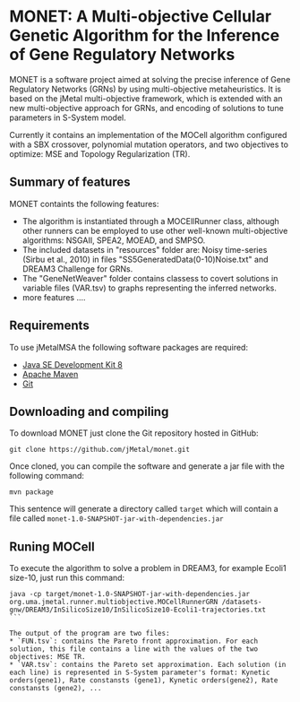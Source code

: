 # MONET: A Multi-objective Cellular Genetic Algorithm for the Inference of Gene Regulatory Networks
MONET is a software project aimed at solving the precise inference of Gene Regulatory Networks (GRNs) by using multi-objective metaheuristics. It is based on the jMetal multi-objective framework, which is extended with an new multi-objective approach for GRNs, and encoding of solutions to tune parameters in S-System model. 

Currently it contains an implementation of the MOCell algorithm configured with a SBX crossover, polynomial mutation operators, and two objectives to optimize: MSE and Topology Regularization (TR). 

## Summary of features
MONET containts the following features:
* The algorithm is instantiated through a MOCEllRunner class, although other runners can be employed to use other well-known multi-objective algorithms: NSGAII,  SPEA2, MOEAD, and SMPSO.
* The included datasets in "resources" folder are: Noisy time-series (Sirbu et al., 2010) in files "SS5GeneratedData(0-10)Noise.txt" and DREAM3 Challenge for GRNs.
* The "GeneNetWeaver" folder contains classess to covert solutions in variable files (VAR.tsv) to graphs representing the inferred networks.
* more features ....

## Requirements
To use jMetalMSA the following software packages are required:
* [Java SE Development Kit 8](http://www.oracle.com/technetwork/java/javase/downloads/jdk8-downloads-2133151.html?ssSourceSiteId=otnes)
* [Apache Maven](https://maven.apache.org/)
* [Git](https://git-scm.com/)

## Downloading and compiling
To download MONET just clone the Git repository hosted in GitHub:
```
git clone https://github.com/jMetal/monet.git
```
Once cloned, you can compile the software and generate a jar file with the following command:
```
mvn package
```
This sentence will generate a directory called `target` which will contain a file called `monet-1.0-SNAPSHOT-jar-with-dependencies.jar`

## Runing MOCell
To execute the algorithm to solve a problem in DREAM3, for example Ecoli1 size-10, just run this command:
````
java -cp target/monet-1.0-SNAPSHOT-jar-with-dependencies.jar  org.uma.jmetal.runner.multiobjective.MOCellRunnerGRN /datasets-gnw/DREAM3/InSilicoSize10/InSilicoSize10-Ecoli1-trajectories.txt
```

The output of the program are two files:
* `FUN.tsv`: contains the Pareto front approximation. For each solution, this file contains a line with the values of the two objectives: MSE TR.
* `VAR.tsv`: contains the Pareto set approximation. Each solution (in each line) is represented in S-System parameter's format: Kynetic orders(gene1), Rate constansts (gene1), Kynetic orders(gene2), Rate constansts (gene2), ...
